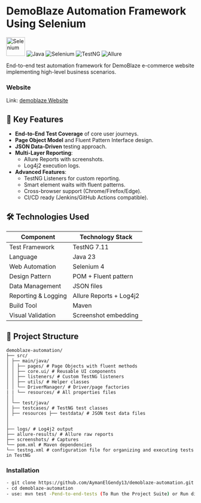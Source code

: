 # DemoBlaze Automation Framework Using Selenium
<a href="https://selenium.dev"><img src="https://selenium.dev/images/selenium_logo_square_green.png" width="50" alt="Selenium"/></a>
![Java](https://img.shields.io/badge/Java-23-red) ![Selenium](https://img.shields.io/badge/Selenium-4.29-blue) ![TestNG](https://img.shields.io/badge/TestNG-7.11-orange) ![Allure](https://img.shields.io/badge/Reporting-AllureReports-green)

End-to-end test automation framework for DemoBlaze e-commerce website implementing high-level business scenarios.

### Website
Link: [demoblaze Website](https://www.demoblaze.com/)

## 🚀 Key Features

- **End-to-End Test Coverage** of core user journeys.
- **Page Object Model** and Fluent Pattern Interface design.
- **JSON Data-Driven** testing approach.
- **Multi-Layer Reporting**:
  - Allure Reports with screenshots.
  - Log4j2 execution logs.
- **Advanced Features**:
  - TestNG Listeners for custom reporting.
  - Smart element waits with fluent patterns.
  - Cross-browser support (Chrome/Firefox/Edge).
  - CI/CD ready (Jenkins/GitHub Actions compatible).

## 🛠️ Technologies Used

| Component          | Technology Stack |
|--------------------|------------------|
| Test Framework     | TestNG 7.11      |
| Language           | Java 23          |
| Web Automation     | Selenium 4       |
| Design Pattern     | POM + Fluent pattern  |
| Data Management    | JSON files       |
| Reporting & Logging         | Allure Reports + Log4j2|
| Build Tool         | Maven            |
| Visual Validation  | Screenshot embedding |

## 📂 Project Structure
```
demoblaze-automation/
├── src/
│ ├── main/java/
│ │ ├── pages/ # Page Objects with fluent methods
│ │ ├── core.ui/ # Reusable UI components
│ │ ├── listeners/ # Custom TestNG listeners
│ │ ├── utils/ # Helper classes
│ │ └── DriverManager/ # Driver/page factories
| | └── resources/ # All properties files
│ │
│ └── test/java/
│ ├── testcases/ # TestNG test classes
│ ├── resources ├── testdata/ # JSON test data files
│ 
│
├── logs/ # Log4j2 output
├── allure-results/ # Allure raw reports
├── screenshots/ # Captures
└── pom.xml # Maven dependencies
└── testng.xml # configuration file for organizing and executing tests in TestNG
```

### Installation
```bash
- git clone https://github.com/AymanElGendy13/demoblaze-automation.git
- cd demoblaze-automation
- use: mvn test -Pend-to-end-tests (To Run the Project Suite) or Run directly through testng.xml file.
